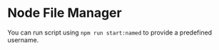 # Node File Manager

You can run script using `npm run start:named` to provide a predefined username.
